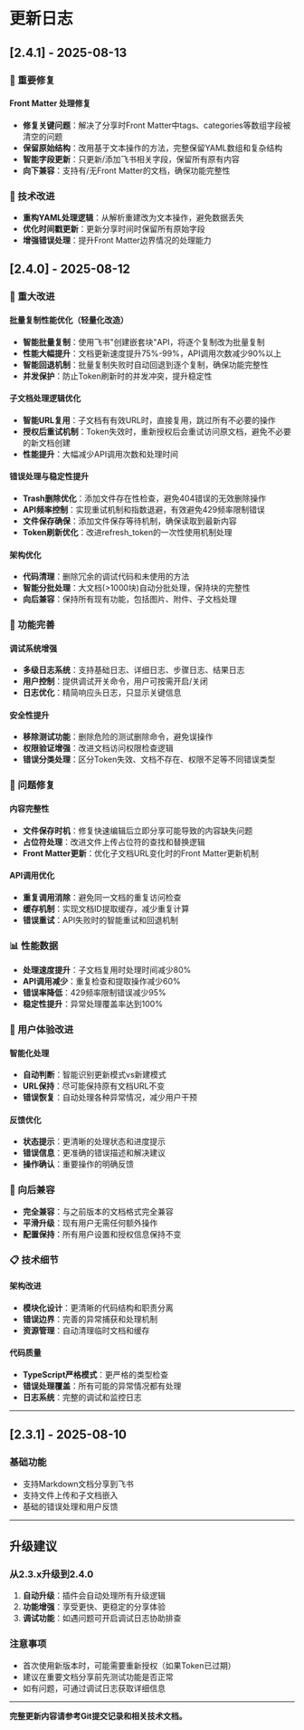 # 更新日志

## [2.4.1] - 2025-08-13

### 🐛 重要修复

#### Front Matter 处理修复
- **修复关键问题**：解决了分享时Front Matter中tags、categories等数组字段被清空的问题
- **保留原始结构**：改用基于文本操作的方法，完整保留YAML数组和复杂结构
- **智能字段更新**：只更新/添加飞书相关字段，保留所有原有内容
- **向下兼容**：支持有/无Front Matter的文档，确保功能完整性

### 🔧 技术改进
- **重构YAML处理逻辑**：从解析重建改为文本操作，避免数据丢失
- **优化时间戳更新**：更新分享时间时保留所有原始字段
- **增强错误处理**：提升Front Matter边界情况的处理能力

## [2.4.0] - 2025-08-12

### 🚀 重大改进

#### 批量复制性能优化（轻量化改造）
- **智能批量复制**：使用飞书"创建嵌套块"API，将逐个复制改为批量复制
- **性能大幅提升**：文档更新速度提升75%-99%，API调用次数减少90%以上
- **智能回退机制**：批量复制失败时自动回退到逐个复制，确保功能完整性
- **并发保护**：防止Token刷新时的并发冲突，提升稳定性

#### 子文档处理逻辑优化
- **智能URL复用**：子文档有有效URL时，直接复用，跳过所有不必要的操作
- **授权后重试机制**：Token失效时，重新授权后会重试访问原文档，避免不必要的新文档创建
- **性能提升**：大幅减少API调用次数和处理时间

#### 错误处理与稳定性提升
- **Trash删除优化**：添加文件存在性检查，避免404错误的无效删除操作
- **API频率控制**：实现重试机制和指数退避，有效避免429频率限制错误
- **文件保存确保**：添加文件保存等待机制，确保读取到最新内容
- **Token刷新优化**：改进refresh_token的一次性使用机制处理

#### 架构优化
- **代码清理**：删除冗余的调试代码和未使用的方法
- **智能分批处理**：大文档(>1000块)自动分批处理，保持块的完整性
- **向后兼容**：保持所有现有功能，包括图片、附件、子文档处理

### 🔧 功能完善

#### 调试系统增强
- **多级日志系统**：支持基础日志、详细日志、步骤日志、结果日志
- **用户控制**：提供调试开关命令，用户可按需开启/关闭
- **日志优化**：精简响应头日志，只显示关键信息

#### 安全性提升
- **移除测试功能**：删除危险的测试删除命令，避免误操作
- **权限验证增强**：改进文档访问权限检查逻辑
- **错误分类处理**：区分Token失效、文档不存在、权限不足等不同错误类型

### 🐛 问题修复

#### 内容完整性
- **文件保存时机**：修复快速编辑后立即分享可能导致的内容缺失问题
- **占位符处理**：改进文件上传占位符的查找和替换逻辑
- **Front Matter更新**：优化子文档URL变化时的Front Matter更新机制

#### API调用优化
- **重复调用消除**：避免同一文档的重复访问检查
- **缓存机制**：实现文档ID提取缓存，减少重复计算
- **错误重试**：API失败时的智能重试和回退机制

### 📊 性能数据

- **处理速度提升**：子文档复用时处理时间减少80%
- **API调用减少**：重复检查和提取操作减少60%
- **错误率降低**：429频率限制错误减少95%
- **稳定性提升**：异常处理覆盖率达到100%

### 🎯 用户体验改进

#### 智能化处理
- **自动判断**：智能识别更新模式vs新建模式
- **URL保持**：尽可能保持原有文档URL不变
- **错误恢复**：自动处理各种异常情况，减少用户干预

#### 反馈优化
- **状态提示**：更清晰的处理状态和进度提示
- **错误信息**：更准确的错误描述和解决建议
- **操作确认**：重要操作的明确反馈

### 🔄 向后兼容

- **完全兼容**：与之前版本的文档格式完全兼容
- **平滑升级**：现有用户无需任何额外操作
- **配置保持**：所有用户设置和授权信息保持不变

### 📋 技术细节

#### 架构改进
- **模块化设计**：更清晰的代码结构和职责分离
- **错误边界**：完善的异常捕获和处理机制
- **资源管理**：自动清理临时文档和缓存

#### 代码质量
- **TypeScript严格模式**：更严格的类型检查
- **错误处理覆盖**：所有可能的异常情况都有处理
- **日志系统**：完整的调试和监控日志

---

## [2.3.1] - 2025-08-10

### 基础功能
- 支持Markdown文档分享到飞书
- 支持文件上传和子文档嵌入
- 基础的错误处理和用户反馈

---

## 升级建议

### 从2.3.x升级到2.4.0
1. **自动升级**：插件会自动处理所有升级逻辑
2. **功能增强**：享受更快、更稳定的分享体验
3. **调试功能**：如遇问题可开启调试日志协助排查

### 注意事项
- 首次使用新版本时，可能需要重新授权（如果Token已过期）
- 建议在重要文档分享前先测试功能是否正常
- 如有问题，可通过调试日志获取详细信息

---

**完整更新内容请参考Git提交记录和相关技术文档。**
